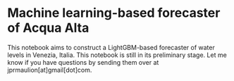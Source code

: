 # Machine learning-based forecaster of Acqua Alta

This notebook aims to construct a LightGBM-based forecaster of water levels in Venezia, Italia. This notebook is still in its preliminary stage. Let me know if you have questions by sending them over at jprmaulion[at]gmail[dot]com.
